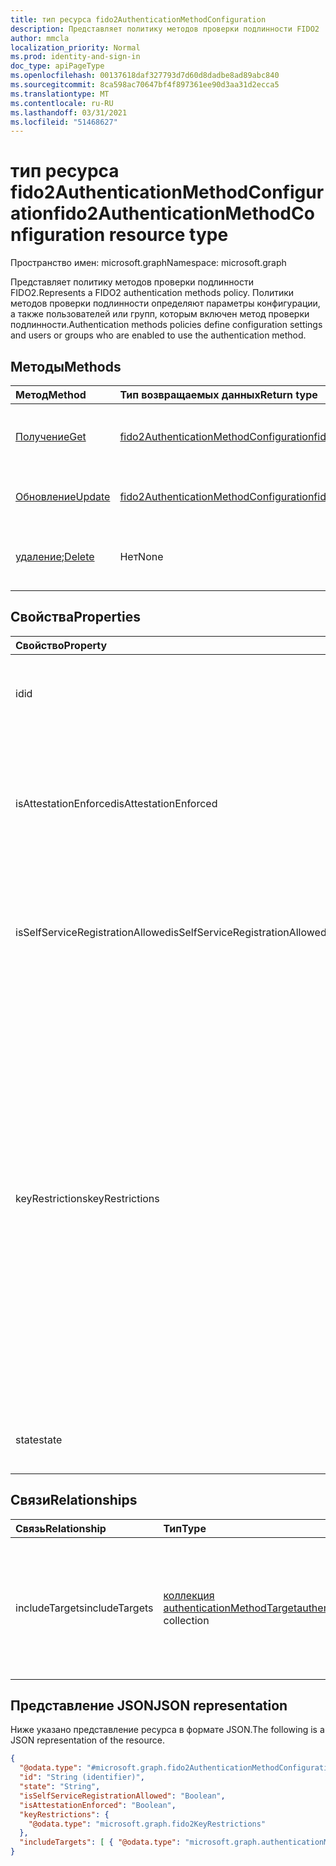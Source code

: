 ```yaml
---
title: тип ресурса fido2AuthenticationMethodConfiguration
description: Представляет политику методов проверки подлинности FIDO2
author: mmcla
localization_priority: Normal
ms.prod: identity-and-sign-in
doc_type: apiPageType
ms.openlocfilehash: 00137618daf327793d7d60d8dadbe8ad89abc840
ms.sourcegitcommit: 8ca598ac70647bf4f897361ee90d3aa31d2ecca5
ms.translationtype: MT
ms.contentlocale: ru-RU
ms.lasthandoff: 03/31/2021
ms.locfileid: "51468627"
---
```

# <a name="fido2authenticationmethodconfiguration-resource-type"></a><span data-ttu-id="00176-103">тип ресурса fido2AuthenticationMethodConfiguration</span><span class="sxs-lookup"><span data-stu-id="00176-103">fido2AuthenticationMethodConfiguration resource type</span></span>

<span data-ttu-id="00176-104">Пространство имен: microsoft.graph</span><span class="sxs-lookup"><span data-stu-id="00176-104">Namespace: microsoft.graph</span></span>

<span data-ttu-id="00176-105">Представляет политику методов проверки подлинности FIDO2.</span><span class="sxs-lookup"><span data-stu-id="00176-105">Represents a FIDO2 authentication methods policy.</span></span> <span data-ttu-id="00176-106">Политики методов проверки подлинности определяют параметры конфигурации, а также пользователей или групп, которым включен метод проверки подлинности.</span><span class="sxs-lookup"><span data-stu-id="00176-106">Authentication methods policies define configuration settings and users or groups who are enabled to use the authentication method.</span></span>


## <a name="methods"></a><span data-ttu-id="00176-107">Методы</span><span class="sxs-lookup"><span data-stu-id="00176-107">Methods</span></span>
|<span data-ttu-id="00176-108">Метод</span><span class="sxs-lookup"><span data-stu-id="00176-108">Method</span></span>|<span data-ttu-id="00176-109">Тип возвращаемых данных</span><span class="sxs-lookup"><span data-stu-id="00176-109">Return type</span></span>|<span data-ttu-id="00176-110">Описание</span><span class="sxs-lookup"><span data-stu-id="00176-110">Description</span></span>|
|:---|:---|:---|
|[<span data-ttu-id="00176-111">Получение</span><span class="sxs-lookup"><span data-stu-id="00176-111">Get</span></span>](../api/fido2authenticationmethodconfiguration-get.md)|[<span data-ttu-id="00176-112">fido2AuthenticationMethodConfiguration</span><span class="sxs-lookup"><span data-stu-id="00176-112">fido2AuthenticationMethodConfiguration</span></span>](../resources/fido2authenticationmethodconfiguration.md)|<span data-ttu-id="00176-113">Ознакомьтесь с свойствами и отношениями объекта fido2AuthenticationMethodConfiguration.</span><span class="sxs-lookup"><span data-stu-id="00176-113">Read the properties and relationships of a fido2AuthenticationMethodConfiguration object.</span></span>|
|[<span data-ttu-id="00176-114">Обновление</span><span class="sxs-lookup"><span data-stu-id="00176-114">Update</span></span>](../api/fido2authenticationmethodconfiguration-update.md)|[<span data-ttu-id="00176-115">fido2AuthenticationMethodConfiguration</span><span class="sxs-lookup"><span data-stu-id="00176-115">fido2AuthenticationMethodConfiguration</span></span>](../resources/fido2authenticationmethodconfiguration.md)|<span data-ttu-id="00176-116">Обновление свойств объекта fido2AuthenticationMethodConfiguration.</span><span class="sxs-lookup"><span data-stu-id="00176-116">Update the properties of a fido2AuthenticationMethodConfiguration object.</span></span>|
|<span data-ttu-id="00176-117">[удаление](../api/fido2authenticationmethodconfiguration-delete.md);</span><span class="sxs-lookup"><span data-stu-id="00176-117">[Delete](../api/fido2authenticationmethodconfiguration-delete.md)</span></span>|<span data-ttu-id="00176-118">Нет</span><span class="sxs-lookup"><span data-stu-id="00176-118">None</span></span>|<span data-ttu-id="00176-119">Возвращает объект fido2AuthenticationMethodConfiguration к конфигурации по умолчанию.</span><span class="sxs-lookup"><span data-stu-id="00176-119">Reverts the fido2AuthenticationMethodConfiguration object to its default configuration.</span></span>|


## <a name="properties"></a><span data-ttu-id="00176-120">Свойства</span><span class="sxs-lookup"><span data-stu-id="00176-120">Properties</span></span>
|<span data-ttu-id="00176-121">Свойство</span><span class="sxs-lookup"><span data-stu-id="00176-121">Property</span></span>|<span data-ttu-id="00176-122">Тип</span><span class="sxs-lookup"><span data-stu-id="00176-122">Type</span></span>|<span data-ttu-id="00176-123">Описание</span><span class="sxs-lookup"><span data-stu-id="00176-123">Description</span></span>|
|:---|:---|:---|
|<span data-ttu-id="00176-124">id</span><span class="sxs-lookup"><span data-stu-id="00176-124">id</span></span>|<span data-ttu-id="00176-125">String</span><span class="sxs-lookup"><span data-stu-id="00176-125">String</span></span>|<span data-ttu-id="00176-126">Идентификатор политики метода проверки подлинности.</span><span class="sxs-lookup"><span data-stu-id="00176-126">The authentication method policy identifier.</span></span>|
|<span data-ttu-id="00176-127">isAttestationEnforced</span><span class="sxs-lookup"><span data-stu-id="00176-127">isAttestationEnforced</span></span>|<span data-ttu-id="00176-128">Логический</span><span class="sxs-lookup"><span data-stu-id="00176-128">Boolean</span></span>|<span data-ttu-id="00176-129">Определяет, необходимо ли применять проверку для регистрации ключей безопасности FIDO2.</span><span class="sxs-lookup"><span data-stu-id="00176-129">Determines whether attestation must be enforced for FIDO2 security key registration.</span></span>|
|<span data-ttu-id="00176-130">isSelfServiceRegistrationAllowed</span><span class="sxs-lookup"><span data-stu-id="00176-130">isSelfServiceRegistrationAllowed</span></span>|<span data-ttu-id="00176-131">Логический</span><span class="sxs-lookup"><span data-stu-id="00176-131">Boolean</span></span>|<span data-ttu-id="00176-132">Определяет, могут ли пользователи зарегистрировать новые ключи безопасности FIDO2.</span><span class="sxs-lookup"><span data-stu-id="00176-132">Determines if users can register new FIDO2 security keys.</span></span>|
|<span data-ttu-id="00176-133">keyRestrictions</span><span class="sxs-lookup"><span data-stu-id="00176-133">keyRestrictions</span></span>|[<span data-ttu-id="00176-134">fido2KeyRestrictions</span><span class="sxs-lookup"><span data-stu-id="00176-134">fido2KeyRestrictions</span></span>](../resources/fido2keyrestrictions.md)|<span data-ttu-id="00176-135">Контролирует, применяются ли ключевые ограничения для ключей безопасности FIDO2, разрешая или отменить определенные типы ключей, определенных GUID проверки подлинности (AAGUID), идентификатором, который указывает тип (например, сделать и модель) аутентиста.</span><span class="sxs-lookup"><span data-stu-id="00176-135">Controls whether key restrictions are enforced on FIDO2 security keys, either allowing or disallowing certain key types as defined by Authenticator Attestation GUID (AAGUID), an identifier that indicates the type (e.g. make and model) of the authenticator.</span></span>|
|<span data-ttu-id="00176-136">state</span><span class="sxs-lookup"><span data-stu-id="00176-136">state</span></span>|<span data-ttu-id="00176-137">authenticationMethodState</span><span class="sxs-lookup"><span data-stu-id="00176-137">authenticationMethodState</span></span>|<span data-ttu-id="00176-138">Возможные значения: `enabled`, `disabled`.</span><span class="sxs-lookup"><span data-stu-id="00176-138">Possible values are: `enabled`, `disabled`.</span></span>|

## <a name="relationships"></a><span data-ttu-id="00176-139">Связи</span><span class="sxs-lookup"><span data-stu-id="00176-139">Relationships</span></span>
|<span data-ttu-id="00176-140">Связь</span><span class="sxs-lookup"><span data-stu-id="00176-140">Relationship</span></span>|<span data-ttu-id="00176-141">Тип</span><span class="sxs-lookup"><span data-stu-id="00176-141">Type</span></span>|<span data-ttu-id="00176-142">Описание</span><span class="sxs-lookup"><span data-stu-id="00176-142">Description</span></span>|
|:---|:---|:---|
|<span data-ttu-id="00176-143">includeTargets</span><span class="sxs-lookup"><span data-stu-id="00176-143">includeTargets</span></span>|<span data-ttu-id="00176-144">[коллекция authenticationMethodTarget](../resources/authenticationmethodtarget.md)</span><span class="sxs-lookup"><span data-stu-id="00176-144">[authenticationMethodTarget](../resources/authenticationmethodtarget.md) collection</span></span>|<span data-ttu-id="00176-145">Коллекция пользователей или групп, которые могут использовать метод проверки подлинности.</span><span class="sxs-lookup"><span data-stu-id="00176-145">A collection of users or groups who are enabled to use the authentication method.</span></span>|

## <a name="json-representation"></a><span data-ttu-id="00176-146">Представление JSON</span><span class="sxs-lookup"><span data-stu-id="00176-146">JSON representation</span></span>
<span data-ttu-id="00176-147">Ниже указано представление ресурса в формате JSON.</span><span class="sxs-lookup"><span data-stu-id="00176-147">The following is a JSON representation of the resource.</span></span>
<!-- {
  "blockType": "resource",
  "keyProperty": "id",
  "@odata.type": "microsoft.graph.fido2AuthenticationMethodConfiguration",
  "baseType": "microsoft.graph.authenticationMethodConfiguration",
  "openType": false
}
-->
``` json
{
  "@odata.type": "#microsoft.graph.fido2AuthenticationMethodConfiguration",
  "id": "String (identifier)",
  "state": "String",
  "isSelfServiceRegistrationAllowed": "Boolean",
  "isAttestationEnforced": "Boolean",
  "keyRestrictions": {
    "@odata.type": "microsoft.graph.fido2KeyRestrictions"
  },
  "includeTargets": [ { "@odata.type": "microsoft.graph.authenticationMethodTarget" } ]
}
```
